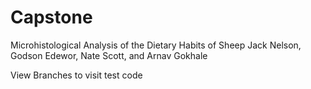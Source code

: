 # Capstone
Microhistological Analysis of the Dietary Habits of Sheep
Jack Nelson, Godson Edewor, Nate Scott, and Arnav Gokhale

View Branches to visit test code
